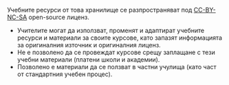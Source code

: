 Учебните ресурси от това хранилище се разпространяват под [CC-BY-NC-SA](https://creativecommons.org/licenses/by-nc-sa/4.0/) open-source лиценз.
  - Учителите могат да използват, променят и адаптират учебните ресурси и материали за своите курсове, като запазят информацията за оригиналния източник и оригиналния лиценз.
  - Не е позволено да се провеждат курсове срещу заплащане с тези учебни материали (платени школи и академии).
  - Позволено е материали да се ползват в частни учулища (като част от стандартния учебен процес).
